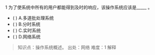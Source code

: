 1
为了使系统中所有的用户都能得到及时的响应，该操作系统应该是_____ 。
- ( ) A.多道批处理系统 
- ( ) B.分时系统 
- ( ) C.实时系统 
- ( ) D.网络系统

> 知识点：操作系统概述。
> 出处：网络
> 难度：1
> 解释
